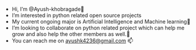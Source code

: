 -  Hi, I’m @Ayush-khobragade👋
-  I’m interested in python related open source projects
-  My current ongoing major is Artificial Intelligence and Machine learning🌱
-  I’m looking to collaborate on python related project which can help me grow and also help the other members as well.🌱
-  You can reach me on ayushk4236@gmail.com 📫

<!---
Ayush-khobragade/Ayush-khobragade is a ✨ special ✨ repository because its `README.md` (this file) appears on your GitHub profile.
You can click the Preview link to take a look at your changes.
--->
